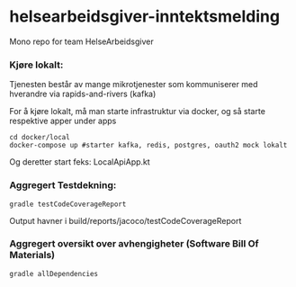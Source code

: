 # helsearbeidsgiver-inntektsmelding

Mono repo for team HelseArbeidsgiver

### Kjøre lokalt: 
Tjenesten består av mange mikrotjenester som kommuniserer med hverandre via rapids-and-rivers (kafka)

For å kjøre lokalt, må man starte infrastruktur via docker, og så starte respektive apper under apps
```
cd docker/local
docker-compose up #starter kafka, redis, postgres, oauth2 mock lokalt
```
Og deretter start feks: 
 LocalApiApp.kt


### Aggregert Testdekning: 
```
gradle testCodeCoverageReport
```
Output havner i build/reports/jacoco/testCodeCoverageReport

### Aggregert oversikt over avhengigheter (Software Bill Of Materials)
```
gradle allDependencies
```
